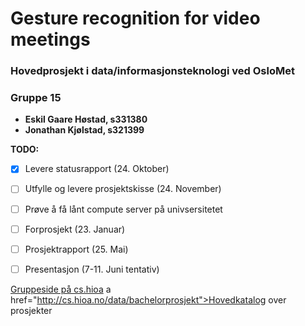 # Gesture recognition for video meetings
### Hovedprosjekt i data/informasjonsteknologi ved OsloMet
### Gruppe 15
- **Eskil Gaare Høstad, s331380**
- **Jonathan Kjølstad, s321399**

**TODO:**
- [x] Levere statusrapport (24. Oktober)
- [ ] Utfylle og levere prosjektskisse (24. November)
- [ ] Prøve å få lånt compute server på univsersitetet
- [ ] Forprosjekt (23. Januar)
- [ ] Prosjektrapport (25. Mai)
- [ ] Presentasjon (7-11. Juni tentativ)


<a href="http://student.cs.hioa.no/hovedprosjekter/2021/data/15">Gruppeside på cs.hioa</a>
a href="http://cs.hioa.no/data/bachelorprosjekt">Hovedkatalog over prosjekter</a>
